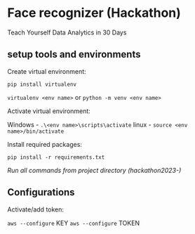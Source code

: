 # Face recognizer (Hackathon)
Teach Yourself Data Analytics in 30 Days


## setup tools and environments 

Create virtual environment:

`pip install virtualenv`

`virtualenv <env name>`
or
`python -m venv <env name>`

Activate virtual environment:

Windows - `.\<env name>\scripts\activate`
linux - `source <env name>/bin/activate`

Install required packages:

`pip install -r requirements.txt`

 
_Run all commands from project directory (hackathon2023-)_


## Configurations 
Activate/add token:

`aws --configure` KEY
`aws --configure` TOKEN
